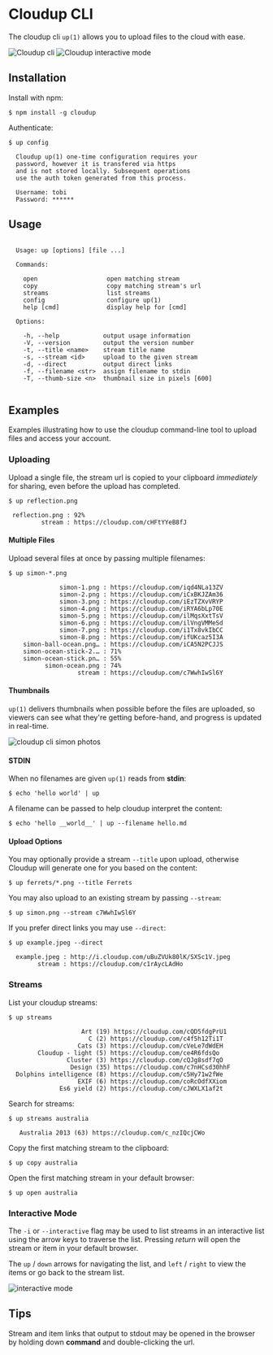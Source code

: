 
# Cloudup CLI

  The cloudup cli `up(1)` allows you to upload files to the cloud with ease.

  ![Cloudup cli](https://i.cloudup.com/tpBkHd8URl.gif)
  ![Cloudup interactive mode](https://i.cloudup.com/m8K8vVohPm.gif)

## Installation

  Install with npm:

```
$ npm install -g cloudup
```

  Authenticate:

```
$ up config

  Cloudup up(1) one-time configuration requires your
  password, however it is transfered via https
  and is not stored locally. Subsequent operations
  use the auth token generated from this process.

  Username: tobi
  Password: ******

```

## Usage

```

  Usage: up [options] [file ...]

  Commands:

    open                   open matching stream
    copy                   copy matching stream's url
    streams                list streams
    config                 configure up(1)
    help [cmd]             display help for [cmd]

  Options:

    -h, --help            output usage information
    -V, --version         output the version number
    -t, --title <name>    stream title name
    -s, --stream <id>     upload to the given stream
    -d, --direct          output direct links
    -f, --filename <str>  assign filename to stdin
    -T, --thumb-size <n>  thumbnail size in pixels [600]
 
```

## Examples

  Examples illustrating how to use the cloudup command-line tool
  to upload files and access your account.

### Uploading

  Upload a single file, the stream url is copied to your clipboard _immediately_
  for sharing, even before the upload has completed.

```
$ up reflection.png

 reflection.png : 92%
         stream : https://cloudup.com/cHFtYYeB8fJ
```

#### Multiple Files

  Upload several files at once by passing multiple filenames:

```
$ up simon-*.png

              simon-1.png : https://cloudup.com/iqd4NLa13ZV
              simon-2.png : https://cloudup.com/iCxBKJZAm36
              simon-3.png : https://cloudup.com/iEzTZXvVRYP
              simon-4.png : https://cloudup.com/iRYA6bLp70E
              simon-5.png : https://cloudup.com/ilMqsXxtTsV
              simon-6.png : https://cloudup.com/ilVngVMMeSd
              simon-7.png : https://cloudup.com/i1Tx8vkIbCC
              simon-8.png : https://cloudup.com/ifUKcaz5I3A
    simon-ball-ocean.png… : https://cloudup.com/iCA5N2PCJJS
    simon-ocean-stick-2.… : 71%
    simon-ocean-stick.pn… : 55%
          simon-ocean.png : 74%
                   stream : https://cloudup.com/c7WwhIwSl6Y
```

#### Thumbnails

 `up(1)` delivers thumbnails when possible before the files are uploaded, so viewers can
  see what they're getting before-hand, and progress is updated in real-time.

  ![cloudup cli simon photos](https://i.cloudup.com/jy3GcK9VpO-900x900.jpeg)

#### STDIN

  When no filenames are given `up(1)` reads from __stdin__:

```
$ echo 'hello world' | up
```

  A filename can be passed to help cloudup interpret the content:

```
$ echo 'hello __world__' | up --filename hello.md
```

#### Upload Options

  You may optionally provide a stream `--title` upon upload, otherwise Cloudup
  will generate one for you based on the content:

```
$ up ferrets/*.png --title Ferrets
```

  You may also upload to an existing stream by passing `--stream`:

```
$ up simon.png --stream c7WwhIwSl6Y
```

  If you prefer direct links you may use `--direct`:

```
$ up example.jpeg --direct

  example.jpeg : http://i.cloudup.com/uBuZVUk80lK/SXSc1V.jpeg
        stream : https://cloudup.com/c1rAycLAdHo
```

### Streams

  List your cloudup streams:

```
$ up streams 

                    Art (19) https://cloudup.com/cQD5fdgPrU1
                      C (2) https://cloudup.com/c4f5h12Ti1T
                   Cats (3) https://cloudup.com/cVeLe7dWdEH
        Cloudup - light (5) https://cloudup.com/ce4R6fdsQo
                Cluster (3) https://cloudup.com/cQJg8sdf7qO
                 Design (35) https://cloudup.com/c7nHCsd30hhF
  Dolphins intelligence (8) https://cloudup.com/c5Hy71w2fWe
                   EXIF (6) https://cloudup.com/coRcOdfXXiom
              Es6 yield (2) https://cloudup.com/cJWXLX1af2t

```

  Search for streams:

```
$ up streams australia

   Australia 2013 (63) https://cloudup.com/c_nzIQcjCWo

```

  Copy the first matching stream to the clipboard:

```
$ up copy australia
```

  Open the first matching stream in your default browser:

```
$ up open australia
```

### Interactive Mode

  The `-i` or `--interactive` flag may be used to list streams in an
  interactive list using the arrow keys to traverse the list. Pressing
  _return_ will open the stream or item in your default browser.

  The `up` / `down` arrows for navigating the list, and `left` / `right`
  to view the items or go back to the stream list.

  ![interactive mode](https://i.cloudup.com/m8K8vVohPm.gif)

## Tips

  Stream and item links that output to stdout may be opened
  in the browser by holding down __command__ and double-clicking
  the url.
